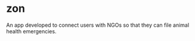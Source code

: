 # zon

An app developed to connect users with NGOs so that they can file animal health emergencies.
